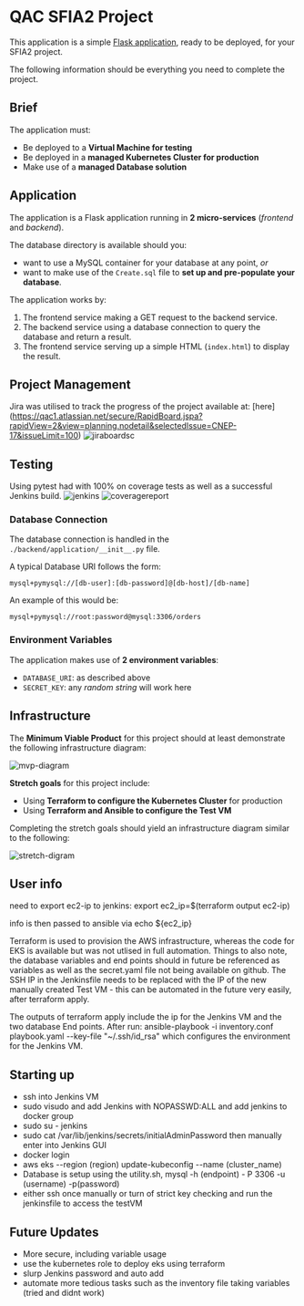 # QAC SFIA2 Project

This application is a simple [Flask application](https://flask.palletsprojects.com/en/1.1.x/quickstart/#a-minimal-application), ready to be deployed, for your SFIA2 project.

The following information should be everything you need to complete the project.

## Brief

The application must:

- Be deployed to a **Virtual Machine for testing**
- Be deployed in a **managed Kubernetes Cluster for production**
- Make use of a **managed Database solution**

## Application

The application is a Flask application running in **2 micro-services** (*frontend* and *backend*).  

The database directory is available should you: 
  - want to use a MySQL container for your database at any point, *or*
  - want to make use of the `Create.sql` file to **set up and pre-populate your database**.

The application works by:
1. The frontend service making a GET request to the backend service. 
2. The backend service using a database connection to query the database and return a result.
3. The frontend service serving up a simple HTML (`index.html`) to display the result.

## Project Management 

Jira was utilised to track the progress of the project available at:
[here] (https://qac1.atlassian.net/secure/RapidBoard.jspa?rapidView=2&view=planning.nodetail&selectedIssue=CNEP-17&issueLimit=100)
![jiraboardsc](https://user-images.githubusercontent.com/71396007/99922985-44708300-2d2b-11eb-97db-6be2fbbf84f2.png)

## Testing
Using pytest had with 100% on coverage tests as well as a successful Jenkins build.
![jenkins](https://user-images.githubusercontent.com/71396007/99923097-045dd000-2d2c-11eb-9c74-8baf99f5bdfe.png)
![coveragereport](https://user-images.githubusercontent.com/71396007/99923189-8221db80-2d2c-11eb-96fc-fec7f51ab185.png)

### Database Connection

The database connection is handled in the `./backend/application/__init__.py` file.

A typical Database URI follows the form:

```
mysql+pymysql://[db-user]:[db-password]@[db-host]/[db-name]
```

An example of this would be:

```
mysql+pymysql://root:password@mysql:3306/orders
```

### Environment Variables

The application makes use of **2 environment variables**:

- `DATABASE_URI`: as described above
- `SECRET_KEY`: any *random string* will work here

## Infrastructure

The **Minimum Viable Product** for this project should at least demonstrate the following infrastructure diagram:

![mvp-diagram](https://i.imgur.com/i5qfOas.png)

**Stretch goals** for this project include:

- Using **Terraform to configure the Kubernetes Cluster** for production 
- Using **Terraform and Ansible to configure the Test VM**

Completing the stretch goals should yield an infrastructure diagram similar to the following:

![stretch-digram](https://i.imgur.com/Q5zljVl.png)

## User info
need to export ec2-ip to jenkins: 
export ec2_ip=$(terraform output ec2-ip)

info is then passed to ansible via echo ${ec2_ip}

Terraform is used to provision the AWS infrastructure, whereas the code for EKS is available but was not utlised in full automation.
Things to also note, the database variables and end points should in future be referenced as variables as well as the secret.yaml file not being available on github.
The SSH IP in the Jenkinsfile needs to be replaced with the IP of the new manually created Test VM - this can be automated in the future very easily, after terraform apply.

The outputs of terraform apply include the ip for the Jenkins VM and the two database End points.
After run: ansible-playbook -i inventory.conf playbook.yaml --key-file "~/.ssh/id_rsa" which configures the environment for the Jenkins VM.

## Starting up

* ssh into Jenkins VM
* sudo visudo and add Jenkins with NOPASSWD:ALL and add jenkins to docker group
* sudo su - jenkins
* sudo cat /var/lib/jenkins/secrets/initialAdminPassword then manually enter into Jenkins GUI
* docker login
* aws eks --region (region) update-kubeconfig --name (cluster_name)
* Database is setup using the utility.sh, mysql -h (endpoint) - P 3306 -u (username) -p(password)
* either ssh once manually or turn of strict key checking and run the jenkinsfile to access the testVM

## Future Updates
* More secure, including variable usage
* use the kubernetes role to deploy eks using terraform
* slurp Jenkins password and auto add
* automate more tedious tasks such as the inventory file taking variables (tried and didnt work)

